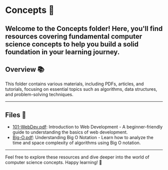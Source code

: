 # Concepts 🧠

Welcome to the Concepts folder! Here, you'll find resources covering fundamental computer science concepts to help you build a solid foundation in your learning journey.
---
## Overview 📚

This folder contains various materials, including PDFs, articles, and tutorials, focusing on essential topics such as algorithms, data structures, and problem-solving techniques.

---
## Files 📄

- [101-WebDev.pdf](101-WebDev.pdf): Introduction to Web Development - A beginner-friendly guide to understanding the basics of web development.
- [Big-O.pdf](Big-O.pdf): Understanding Big O Notation - Learn how to analyze the time and space complexity of algorithms using Big O notation.

---
Feel free to explore these resources and dive deeper into the world of computer science concepts. Happy learning! 🚀
